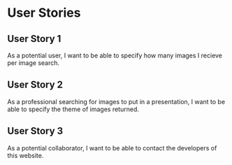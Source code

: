 # User Stories

## User Story 1 

As a potential user, I want to be able to specify how many images I recieve per image search.  

## User Story 2

As a professional searching for images to put in a presentation, I want to be able to specify the theme of images returned.

## User Story 3

 As a potential collaborator, I want to be able to contact the developers of this website. 
